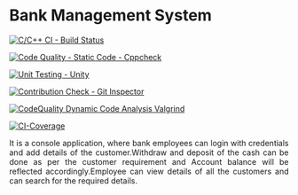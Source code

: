 # Bank Management System
 
[![C/C++ CI - Build Status](https://github.com/Archana-Athreya/Mini_Project/actions/workflows/c-cpp.yml/badge.svg?branch=main)](https://github.com/Archana-Athreya/Mini_Project/actions/workflows/c-cpp.yml)

[![Code Quality - Static Code - Cppcheck](https://github.com/Archana-Athreya/Mini_Project/actions/workflows/cppcheck.yml/badge.svg?branch=main)](https://github.com/Archana-Athreya/Mini_Project/actions/workflows/cppcheck.yml)

[![Unit Testing - Unity](https://github.com/Archana-Athreya/Mini_Project/actions/workflows/unity.yml/badge.svg?branch=main)](https://github.com/Archana-Athreya/Mini_Project/actions/workflows/unity.yml)

[![Contribution Check - Git Inspector](https://github.com/Archana-Athreya/Mini_Project/actions/workflows/gitinspector.yml/badge.svg?branch=main)](https://github.com/Archana-Athreya/Mini_Project/actions/workflows/gitinspector.yml)

[![CodeQuality Dynamic Code Analysis Valgrind](https://github.com/Archana-Athreya/Mini_Project/actions/workflows/dynamic_code_quality.yml/badge.svg?branch=main)](https://github.com/Archana-Athreya/Mini_Project/actions/workflows/dynamic_code_quality.yml)

[![CI-Coverage](https://github.com/Archana-Athreya/Mini_Project/actions/workflows/code_coverage.yml/badge.svg)](https://github.com/Archana-Athreya/Mini_Project/actions/workflows/code_coverage.yml)

<p align="justify"> It is a console application, where bank employees can login with  credentials and add details of the customer.Withdraw and deposit of the cash can be done as per the customer requirement and Account balance will be reflected accordingly.Employee can view details of all the customers and can search for the required details.</p>

